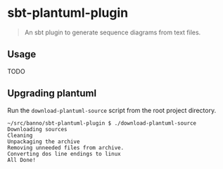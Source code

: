 # sbt-plantuml-plugin

> An sbt plugin to generate sequence diagrams from text files.

## Usage

TODO

## Upgrading plantuml

Run the `download-plantuml-source` script from the root project directory.

```shell
~/src/banno/sbt-plantuml-plugin $ ./download-plantuml-source
Downloading sources
Cleaning
Unpackaging the archive
Removing unneeded files from archive.
Converting dos line endings to linux
All Done!
```
